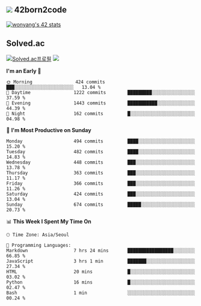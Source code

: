 
## <img src="https://img.shields.io/badge/-000000?style=flat&logo=42&logoColor=white"> 42born2code
<!--[![wonyang's 42 stats](https://badge42.vercel.app/api/v2/cl5nhe5b6007809kydha7ht42/stats?cursusId=21&coalitionId=88)](https://profile.intra.42.fr/users/wonyang)-->

[![wonyang's 42 stats](https://badge.mediaplus.ma/starryblue/wonyang?1337Badge=off&UM6P=off)](https://github.com/oakoudad/badge42)

## Solved.ac
[![Solved.ac프로필](http://mazassumnida.wtf/api/v2/generate_badge?boj=bennyws)](https://solved.ac/bennyws)
<a href="https://solved.ac/bennyws"><img src="http://mazandi.herokuapp.com/api?handle=bennyws&theme=cold"/></a>

<!--START_SECTION:waka-->
**I'm an Early 🐤** 

```text
🌞 Morning                424 commits         ███░░░░░░░░░░░░░░░░░░░░░░   13.04 % 
🌆 Daytime                1222 commits        █████████░░░░░░░░░░░░░░░░   37.59 % 
🌃 Evening                1443 commits        ███████████░░░░░░░░░░░░░░   44.39 % 
🌙 Night                  162 commits         █░░░░░░░░░░░░░░░░░░░░░░░░   04.98 % 
```
📅 **I'm Most Productive on Sunday** 

```text
Monday                   494 commits         ████░░░░░░░░░░░░░░░░░░░░░   15.20 % 
Tuesday                  482 commits         ████░░░░░░░░░░░░░░░░░░░░░   14.83 % 
Wednesday                448 commits         ███░░░░░░░░░░░░░░░░░░░░░░   13.78 % 
Thursday                 363 commits         ███░░░░░░░░░░░░░░░░░░░░░░   11.17 % 
Friday                   366 commits         ███░░░░░░░░░░░░░░░░░░░░░░   11.26 % 
Saturday                 424 commits         ███░░░░░░░░░░░░░░░░░░░░░░   13.04 % 
Sunday                   674 commits         █████░░░░░░░░░░░░░░░░░░░░   20.73 % 
```


📊 **This Week I Spent My Time On** 

```text
🕑︎ Time Zone: Asia/Seoul

💬 Programming Languages: 
Markdown                 7 hrs 24 mins       █████████████████░░░░░░░░   66.85 % 
JavaScript               3 hrs 1 min         ███████░░░░░░░░░░░░░░░░░░   27.34 % 
HTML                     20 mins             █░░░░░░░░░░░░░░░░░░░░░░░░   03.02 % 
Python                   16 mins             █░░░░░░░░░░░░░░░░░░░░░░░░   02.47 % 
Bash                     1 min               ░░░░░░░░░░░░░░░░░░░░░░░░░   00.24 % 
```


<!--END_SECTION:waka-->
